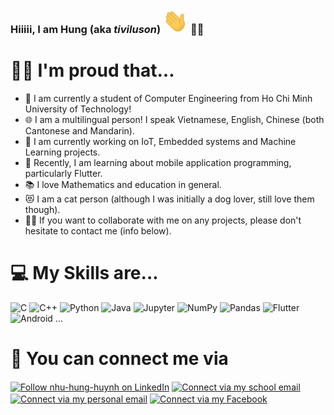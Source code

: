 ### Hiiiii, I am Hung (aka *tiviluson*)  <img src="/assets/wave.gif" width=40px> 👨‍💻 

<!--
**tiviluson/tiviluson** is a ✨ _special_ ✨ repository because its `README.md` (this file) appears on your GitHub profile.

Here are some ideas to get you started:

- 🔭 I’m currently working on ...
- 🌱 I’m currently learning ...
- 👯 I’m looking to collaborate on ...
- 🤔 I’m looking for help with ...
- 💬 Ask me about ...
- 📫 How to reach me: ...
- 😄 Pronouns: ...
- ⚡ Fun fact: ...
-->
# 🙆‍♂️ I'm proud that...
- 📜 I am currently a student of Computer Engineering from Ho Chi Minh University of Technology!
- 🌐 I am a multilingual person! I speak Vietnamese, English, Chinese (both Cantonese and Mandarin).
- 🔭 I am currently working on IoT, Embedded systems and Machine Learning projects.
- 🌱 Recently, I am learning about mobile application programming, particularly Flutter.
- 📚 I love Mathematics and education in general.
- 😻 I am a cat person (although I was initially a dog lover, still love them though).
- 🤝🏼 If you want to collaborate with me on any projects, please don't hesitate to contact me (info below).

# 💻 My Skills are...
<img alt="C" src="https://img.shields.io/badge/c-%2300599C.svg?&style=flat&logo=c&logoColor=white"/> <img alt="C++" src="https://img.shields.io/badge/c++-%2300599C.svg?&style=flat&logo=c%2B%2B&ogoColor=white"/> <img alt="Python" src="https://img.shields.io/badge/python-%2314354C.svg?&style=flat&logo=python&logoColor=white"/> <img alt="Java" src="https://img.shields.io/badge/java-%23ED8B00.svg?&style=flat&logo=java&logoColor=white"/> <img alt="Jupyter" src="https://img.shields.io/badge/Jupyter-%23F37626.svg?&style=flat&logo=Jupyter&logoColor=white" /> <img alt="NumPy" src="https://img.shields.io/badge/numpy-%23013243.svg?&style=flat&logo=numpy&logoColor=white" /> 	<img alt="Pandas" src="https://img.shields.io/badge/pandas-%23150458.svg?&style=flat&logo=pandas&logoColor=white" /> <img alt="Flutter" src="https://img.shields.io/badge/Flutter-%2302569B.svg?&style=flat&logo=Flutter&logoColor=white" /> <img alt="Android" src="https://img.shields.io/badge/Android-3DDC84?style=flat&logo=android&logoColor=white" /> ...

# 📇 You can connect me via
[<img src="https://img.shields.io/badge/linkedin-%230077B5.svg?&style=for-the-badge&logo=linkedin&logoColor=white" height="40em" align="center" alt="Follow nhu-hung-huynh on LinkedIn" title="Follow nhu-hung-huynh on LinkedIn"/>](https://linkedin.com/in/nhu-hung-huynh)
[<img src="https://img.shields.io/badge/Gmail-D14836?style=for-the-badge&logo=gmail&logoColor=white" height="40em" align="center" alt="Connect via my school email" title="Connect via my school email"/>](mailto:hung.huynh.tiviluson@hcmut.edu.vn)
[<img src="https://img.shields.io/badge/Gmail-D14836?style=for-the-badge&logo=gmail&logoColor=white" height="40em" align="center" alt="Connect via my personal email" title="Connect via my personal email"/>](mailto:tiviluson@gmail.com)
[<img src="https://img.shields.io/badge/Facebook-%231877F2.svg?&style=for-the-badge&logo=Facebook&logoColor=white" height="40em" align="center" alt="Connect via my Facebook" title="Connect via my Facebook"/>](https://facebook.com/nhuhung.huynh.7)
